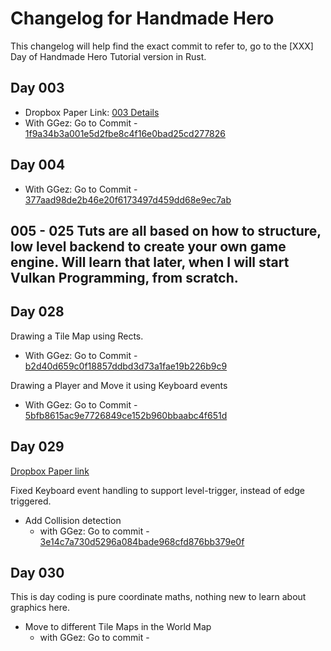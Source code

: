 # Changelog for Handmade Hero

This changelog will help find the exact commit to refer to,
go to the [XXX] Day of Handmade Hero Tutorial version in Rust.

## Day 003

* Dropbox Paper Link: [003 Details](https://paper.dropbox.com/doc/Day-003--AxT0kEWPpfvP4tNLnK7cze8LAQ-R6q8Zl4FC2qDNkCqzjv9y)
* With GGez: Go to Commit - [1f9a34b3a001e5d2fbe8c4f16e0bad25cd277826](https://github.com/Shub1427/handmade-hero-rs/tree/1f9a34b3a001e5d2fbe8c4f16e0bad25cd277826)

## Day 004

* With GGez: Go to Commit - [377aad98de2b46e20f6173497d459dd68e9ec7ab](https://github.com/Shub1427/handmade-hero-rs/tree/377aad98de2b46e20f6173497d459dd68e9ec7ab)

## 005 - 025 Tuts are all based on how to structure, low level backend to create your own game engine. Will learn that later, when I will start Vulkan Programming, from scratch.

## Day 028

Drawing a Tile Map using Rects.

* With GGez: Go to Commit - [b2d40d659c0f18857ddbd3d73a1fae19b226b9c9](https://github.com/Shub1427/handmade-hero-rs/tree/b2d40d659c0f18857ddbd3d73a1fae19b226b9c9)

Drawing a Player and Move it using Keyboard events

* With GGez: Go to Commit - [5bfb8615ac9e7726849ce152b960bbaabc4f651d](https://github.com/Shub1427/handmade-hero-rs/tree/5bfb8615ac9e7726849ce152b960bbaabc4f651d)

## Day 029

[Dropbox Paper link](https://paper.dropbox.com/doc/Day-028-029--Axe_I4lmcXaH1tilxeI7HPLLAQ-VmngXGWTCA5JgTrug0uTJ)

Fixed Keyboard event handling to support level-trigger, instead of edge triggered.

- Add Collision detection
  - with GGez: Go to commit - [3e14c7a730d5296a084bade968cfd876bb379e0f](https://github.com/Shub1427/handmade-hero-rs/tree/3e14c7a730d5296a084bade968cfd876bb379e0f)

## Day 030

This is day coding is pure coordinate maths, nothing new to learn about graphics here.

- Move to different Tile Maps in the World Map
  - with GGez: Go to commit -
